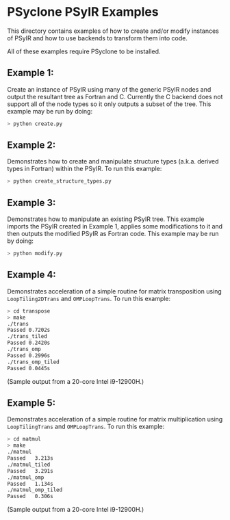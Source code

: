 <!--
BSD 3-Clause License

Copyright (c) 2019-2025, Science and Technology Facilities Council.
All rights reserved.

Redistribution and use in source and binary forms, with or without
modification, are permitted provided that the following conditions are met:

* Redistributions of source code must retain the above copyright notice, this
  list of conditions and the following disclaimer.

* Redistributions in binary form must reproduce the above copyright notice,
  this list of conditions and the following disclaimer in the documentation
  and/or other materials provided with the distribution.

* Neither the name of the copyright holder nor the names of its
  contributors may be used to endorse or promote products derived from
  this software without specific prior written permission.

THIS SOFTWARE IS PROVIDED BY THE COPYRIGHT HOLDERS AND CONTRIBUTORS
"AS IS" AND ANY EXPRESS OR IMPLIED WARRANTIES, INCLUDING, BUT NOT
LIMITED TO, THE IMPLIED WARRANTIES OF MERCHANTABILITY AND FITNESS
FOR A PARTICULAR PURPOSE ARE DISCLAIMED. IN NO EVENT SHALL THE
COPYRIGHT HOLDER OR CONTRIBUTORS BE LIABLE FOR ANY DIRECT, INDIRECT,
INCIDENTAL, SPECIAL, EXEMPLARY, OR CONSEQUENTIAL DAMAGES (INCLUDING,
BUT NOT LIMITED TO, PROCUREMENT OF SUBSTITUTE GOODS OR SERVICES;
LOSS OF USE, DATA, OR PROFITS; OR BUSINESS INTERRUPTION) HOWEVER
CAUSED AND ON ANY THEORY OF LIABILITY, WHETHER IN CONTRACT, STRICT
LIABILITY, OR TORT (INCLUDING NEGLIGENCE OR OTHERWISE) ARISING IN
ANY WAY OUT OF THE USE OF THIS SOFTWARE, EVEN IF ADVISED OF THE
POSSIBILITY OF SUCH DAMAGE.

Authors: R. W. Ford, A. R. Porter and S. Siso STFC Daresbury Lab
-->

# PSyclone PSyIR Examples

This directory contains examples of how to create and/or modify
instances of PSyIR and how to use backends to transform them into
code.

All of these examples require PSyclone to be installed.

## Example 1:

Create an instance of PSyIR using many of the generic PSyIR nodes and
output the resultant tree as Fortran and C. Currently the C
backend does not support all of the node types so it only outputs a
subset of the tree. This example may be run by doing:

```sh
> python create.py
```

## Example 2:

Demonstrates how to create and manipulate structure types (a.k.a.
derived types in Fortran) within the PSyIR.
To run this example:

```sh
> python create_structure_types.py
```

## Example 3:

Demonstrates how to manipulate an existing PSyIR tree. This example
imports the PSyIR created in Example 1, applies some modifications
to it and then outputs the modified PSyIR as Fortran code. This example may
be run by doing:

```sh
> python modify.py
```

## Example 4:

Demonstrates acceleration of a simple routine for matrix transposition using
`LoopTiling2DTrans` and `OMPLoopTrans`. To run this example:

```sh
> cd transpose
> make
./trans
Passed 0.7202s
./trans_tiled
Passed 0.2420s
./trans_omp
Passed 0.2996s
./trans_omp_tiled
Passed 0.0445s
```

(Sample output from a 20-core Intel i9-12900H.)

## Example 5:

Demonstrates acceleration of a simple routine for matrix multiplication using
`LoopTilingTrans` and `OMPLoopTrans`. To run this example:

```sh
> cd matmul
> make
./matmul
Passed   3.213s
./matmul_tiled
Passed   3.291s
./matmul_omp
Passed   1.134s
./matmul_omp_tiled
Passed   0.306s
```

(Sample output from a 20-core Intel i9-12900H.)
